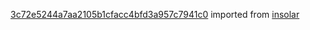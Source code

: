 [3c72e5244a7aa2105b1cfacc4bfd3a957c7941c0](https://github.com/insolar/insolar/commit/3c72e5244a7aa2105b1cfacc4bfd3a957c7941c0) imported from [insolar](https://github.com/insolar/insolar)
